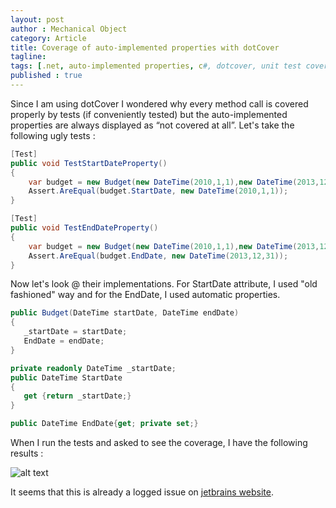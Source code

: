 ```yaml
---
layout: post
author : Mechanical Object
category: Article
title: Coverage of auto-implemented properties with dotCover
tagline: 
tags: [.net, auto-implemented properties, c#, dotcover, unit test coverage]
published : true
---
```

Since I am using dotCover I wondered why every method call is covered properly by tests (if conveniently tested) but the auto-implemented properties are always displayed as “not covered at all”. Let's take the following ugly tests :

<!--more-->

```csharp
[Test]
public void TestStartDateProperty()
{
    var budget = new Budget(new DateTime(2010,1,1),new DateTime(2013,12,31));
    Assert.AreEqual(budget.StartDate, new DateTime(2010,1,1));
}

[Test]
public void TestEndDateProperty()
{
    var budget = new Budget(new DateTime(2010,1,1),new DateTime(2013,12,31));
    Assert.AreEqual(budget.EndDate, new DateTime(2013,12,31));
}
```

Now let's look @ their implementations. For StartDate attribute, I used "old fashioned" way and for the EndDate, I used automatic properties.

```csharp
public Budget(DateTime startDate, DateTime endDate)
{
   _startDate = startDate;
   EndDate = endDate;
}

private readonly DateTime _startDate;
public DateTime StartDate
{
   get {return _startDate;}
}

public DateTime EndDate{get; private set;}
```

When I run the tests and asked to see the coverage, I have the following results : 

![alt text](http://blog.mechanicalobject.com/wp-content/uploads/2014/12/dotnet-coverage-with-properties.png "Coverage results with DotCover")

It seems that this is already a logged issue on [jetbrains website](https://youtrack.jetbrains.com/issue/DCVR-4103).